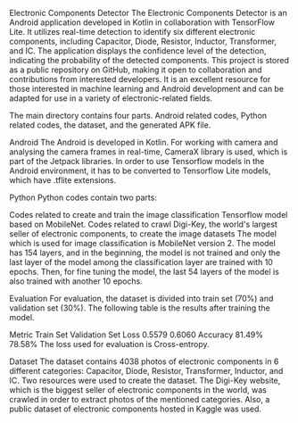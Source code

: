Electronic Components Detector
The Electronic Components Detector is an Android application developed in Kotlin in collaboration with TensorFlow Lite. It utilizes real-time detection to 
identify six different electronic components, including Capacitor, Diode, Resistor, Inductor, Transformer, and IC. The application displays the confidence 
level of the detection, indicating the probability of the detected components. This project is stored as a public repository on GitHub, making it open to 
collaboration and contributions from interested developers. It is an excellent resource for those interested in machine learning and Android development 
and can be adapted for use in a variety of electronic-related fields.

The main directory contains four parts. Android related codes, Python related codes, the dataset, 
and the generated APK file.

Android
The Android is developed in Kotlin. For working with camera and analysing the camera frames in real-time, 
CameraX library is used, which is part of the Jetpack libraries. In order to use Tensorflow models in the Android environment,
it has to be converted to Tensorflow Lite models, which have .tflite extensions.

Python
Python codes contain two parts:

Codes related to create and train the image classification Tensorflow model based on MobileNet.
Codes related to crawl Digi-Key, the world's largest seller of electronic components, to create the image datasets
The model which is used for image classification is MobileNet version 2. The model has 154 layers, and in the beginning, 
the model is not trained and only the last layer of the model among the classification layer are trained with 10 epochs.
Then, for fine tuning the model, the last 54 layers of the model is also trained with another 10 epochs.

Evaluation
For evaluation, the dataset is divided into train set (70%) and validation set (30%). The following table is the results after training the model.

Metric	Train Set	Validation Set
Loss	0.5579	0.6060
Accuracy	81.49%	78.58%
The loss used for evaluation is Cross-entropy.

Dataset
The dataset contains 4038 photos of electronic components in 6 different categories: Capacitor, Diode, Resistor, Transformer, Inductor, and IC. 
Two resources were used to create the dataset. The Digi-Key website, which is the biggest seller of electronic components in the world, was crawled in
order to extract photos of the mentioned categories. Also, a public dataset of electronic components hosted in Kaggle was used.


